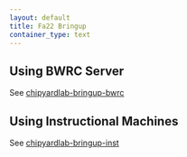 ```yaml
---
layout: default
title: Fa22 Bringup
container_type: text
---
```


## Using BWRC Server

See [chipyardlab-bringup-bwrc](/semesters/fa22/labs/lab1-chipyard/chipyardlab-bringup-bwrc.md)

## Using Instructional Machines

See [chipyardlab-bringup-inst](/semesters/fa22/labs/lab1-chipyard/chipyardlab-bringup-inst.md)

